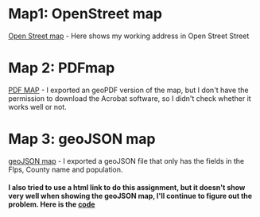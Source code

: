 # Map1: OpenStreet map

[Open Street map](OSM.html) - Here shows my working address in Open Street Street

# Map 2: PDFmap
[PDF MAP](assign3a.pdf) - I exported an geoPDF version of the map, but I don't have the permission to download the Acrobat software, so I didn't check whether it works well or not.

# Map 3: geoJSON map
[geoJSON map](Assignment3a.geojson) - I exported a geoJSON file that only has the fields in the Flps, County name and population.


#### I also tried to use a html link to do this assignment, but it doesn't show very well when showing the geoJSON map, I'll continue to figure out the problem. Here is the [code](Mycode_1.html)
